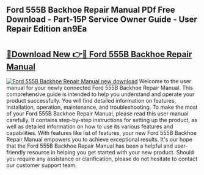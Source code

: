 ## Ford 555B Backhoe Repair Manual PDf Free Download - Part-15P Service Owner Guide - User Repair Edition an9Ea

# <h2><a href="http://bc71637.oget.top/?id=Ford+555B+Backhoe+Repair+Manual">🔗Download New 👉🔴 Ford 555B Backhoe Repair Manual</a></h2>

[![Ford 555B Backhoe Repair Manual new download](https://i.imgur.com/5g1atiW.png)](http://bc71637.oget.top/?id=Ford+555B+Backhoe+Repair+Manual)
Welcome to the user manual for your newly connected Ford 555B Backhoe Repair Manual. This comprehensive guide is intended to help you understand and operate your product successfully. You will find detailed information on features, installation, operation, maintenance, and troubleshooting. To make the most of your Ford 555B Backhoe Repair Manual, please read this user manual carefully. It contains step-by-step instructions for setting up the product, as well as detailed information on how to use its various features and capabilities. With features like list of features, your new Ford 555B Backhoe Repair Manual empowers you to achieve exceptional results. It's our hope that the Ford 555B Backhoe Repair Manual has been a helpful and user-friendly resource in helping you get started with your new product. Should you require any assistance or clarification, please do not hesitate to contact our customer support team.
